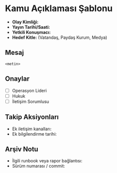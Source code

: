 # Kamu Açıklaması Şablonu

- **Olay Kimliği:** 
- **Yayın Tarihi/Saati:** 
- **Yetkili Konuşmacı:** 
- **Hedef Kitle:** (Vatandaş, Paydaş Kurum, Medya)

## Mesaj

```
<metin>
```

## Onaylar
- [ ] Operasyon Lideri
- [ ] Hukuk
- [ ] İletişim Sorumlusu

## Takip Aksiyonları
- Ek iletişim kanalları: 
- Ek bilgilendirme tarihi: 

## Arşiv Notu
- İlgili runbook veya rapor bağlantısı:
- Sürüm numarası / commit:
